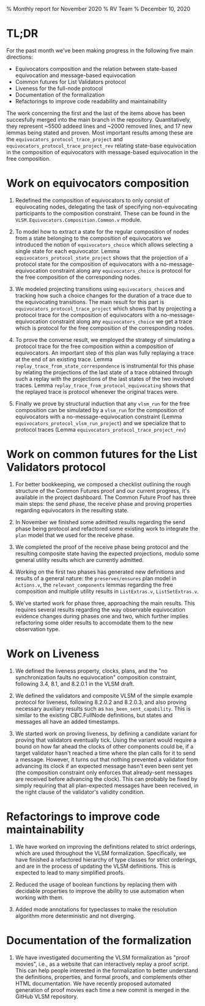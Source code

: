 % Monthly report for November 2020
% RV Team
% December 10, 2020

# TL;DR

For the past month we've been making progress in the following five main directions:

* Equivocators composition and the relation between state-based equivocation and message-based equivocation
* Common futures for List Validators protocol
* Liveness for the full-node protocol
* Documentation of the formalization
* Refactorings to improve code readability and maintainability

The work concerning the first and the last of the items above has been succesfully merged into the main branch in the repository. Quantitatively, they represent ~5500 addeed lines and ~2000 removed lines, and 17 new lemmas being stated and proven. Most important results among these are the `equivocators_protocol_trace_project` and `equivocators_protocol_trace_project_rev` relating state-base equivocation in the composition of equivocators with message-based equivocation in the free composition.

# Work on equivocators composition

1. Redefined the composition of equivocators to only consist of equivocating nodes, delegating the task of specifying non-equivocating participants to the composition constraint. These can be found in the `VLSM.Equivocators.Composition.Common.v` module.

1. To model how to extract a state for the regular composition of nodes from a state belonging to the composition of equivocators we introduced the notion of `equivocators_choice` which allows selecting a single state for each equivocator. Lemma `equivocators_protocol_state_project` shows that the projection of a protocol state for the composition of equivocators with a no-message-equivocation constraint along any `equivocators_choice` is protocol for the free composition of the corresponding nodes.

1. We modeled projecting transitions using `equivocators_choice`s and tracking how such a choice changes for the duration of a trace due to the equivocating transitions. The main result for this part is `equivocators_protocol_trace_project` which shows that by projecting a protocol trace for the composition of equivocators with a no-message-equivocation constraint along any `equivocators_choice` we get a trace which is protocol for the free composition of the corresponding nodes.

1. To prove the converse result, we employed the strategy of simulating a protocol trace for the free composition within a composition of equivocators. An important step of this plan was fully replaying a trace at the end of an existing trace. Lemma `replay_trace_from_state_correspondence` is instrumental for this phase by relating the projections of the last state of a trace obtained through such a replay with the projections of the last states of the two involved traces. Lemma `replay_trace_from_protocol_equivocating` shows that the replayed trace is protocol whenever the original traces were.

1. Finally we prove by structural induction that any `vlsm_run` for the free composition can be simulated by a `vlsm_run` for the composition of equivocators with a no-message-equivocation constraint (Lemma `equivocators_protocol_vlsm_run_project`) and we specialize that to protocol traces (Lemma `equivocators_protocol_trace_project_rev`)

# Work on common futures for the List Validators protocol

1. For better bookkeeping, we composed a checklist outlining the rough structure of the Common Futures proof and our current progress, it's available in the project dashboard. The Common Future Proof has three main steps: the send phase, the receive phase and proving properties regarding equivocators in the resulting state. 

1. In November we finished some admitted results regarding the send phase being protocol and refactored some existing work to integrate the `plan` model that we used for the receive phase.

1. We completed the proof of the receive phase being protocol and the resulting composite state having the expected projections, modulo some general utility results which are currently admitted. 

1. Working on the first two phases has generated new definitions and results of a general nature: the `preserves/ensures` plan model in `Actions.v`, the `relevant_components` lemmas regarding the free composition and multiple utility results in `ListExtras.v`, `ListSetExtras.v`. 

1. We've started work for phase three, approaching the main results. This requires several results regarding the way observable equivocation evidence changes during phases one and two, which further implies refactoring some older results to accomodate them to the new observation type. 

# Work on Liveness

1. We defined the liveness property, clocks, plans, and the "no synchronization faults no equivocation" composition constraint, following 3.4, 8.1, and 8.2.0.1 in the VLSM draft.

1. We defined the validators and composite VLSM of the simple example protocol for liveness, following 8.2.0.2 and 8.2.0.3, and also proving necessary auxiliary results such as `has_been_sent_capability`. This is similar to the existing CBC.FullNode definitions, but states and messages all have an added timestamps.

1. We started work on proving liveness, by defining a candidate variant for
   proving that validators eventually tick. Using the variant would require
a bound on how far ahead the clocks of other components could be, if a target
validator hasn't reached a time where the plan calls for it to send a message.
However, it turns out that nothing prevented a validator from advancing its
clock if an expected message hasn't even been sent yet (the composition constraint
only enforces that already-sent messages are received before advancing the clock).
This can probably be fixed by simply requiring that all plan-expected messages
have been received, in the right clause of the validator's validity condition.

# Refactorings to improve code maintainability

1. We have worked on improving the definitions related to strict orderings, which are used throughout the VLSM formalization. Specifically, we have finished a refactored hierarchy of type classes for strict orderings, and are in the process of updating the VLSM definitions. This is expected to lead to many simplified proofs.

1. Reduced the usage of boolean functions by replacing them with decidable properties to improve the ability to use automation when working with them.

1. Added mode annotations for typeclasses to make the resolution algorithm more deterministic and not diverging.

# Documentation of the formalization

1. We have investigated documenting the VLSM formalization as "proof movies", i.e., as a website that can interactively replay a proof script. This can help people interested in the formalization to better understand the definitions, properties, and formal proofs, and complements other HTML documentation. We have recently proposed automated generation of proof movies each time a new commit is merged in the GitHub VLSM repository.
